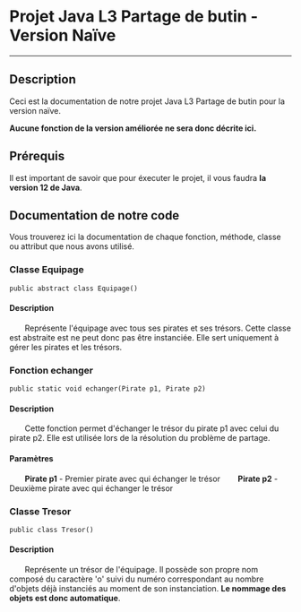 # Projet Java L3 Partage de butin - Version Naïve

---

## Description
Ceci est la documentation de notre projet Java L3 Partage de butin pour la version naïve. 

**Aucune fonction de la version améliorée ne sera donc décrite ici.**

## Prérequis
Il est important de savoir que pour éxecuter le projet, il vous faudra **la version 12 de Java**.

## Documentation de notre code
Vous trouverez ici la documentation de chaque fonction, méthode, classe ou attribut que nous avons utilisé.
 
### Classe Equipage
 ```
 public abstract class Equipage()
 ```
#### Description
 &nbsp; &nbsp; &nbsp; &nbsp;Représente l'équipage avec tous ses pirates et ses trésors. Cette classe est abstraite est ne peut donc pas être instanciée. Elle sert uniquement à gérer les pirates et les trésors.
### Fonction echanger
 ```
 public static void echanger(Pirate p1, Pirate p2)
 ```
#### Description
 &nbsp; &nbsp; &nbsp; &nbsp;Cette fonction permet d'échanger le trésor du pirate p1 avec celui du pirate p2. Elle est utilisée lors de la résolution du problème de partage.
#### Paramètres
&nbsp; &nbsp; &nbsp; &nbsp;**Pirate p1** - Premier pirate avec qui échanger le trésor
&nbsp; &nbsp; &nbsp; &nbsp;**Pirate p2** - Deuxième pirate avec qui échanger le trésor
### Classe Tresor
 ```
 public class Tresor()
 ```
 #### Description
 &nbsp; &nbsp; &nbsp; &nbsp;Représente un trésor de l'équipage. Il possède son propre nom composé du caractère 'o' suivi du numéro correspondant au nombre d'objets déjà instanciés au moment de son instanciation. 
 **Le nommage des objets est donc automatique**.

